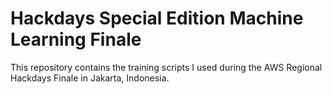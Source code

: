 # Hackdays Special Edition Machine Learning Finale

This repository contains the training scripts I used during the AWS Regional Hackdays Finale in Jakarta, Indonesia.


